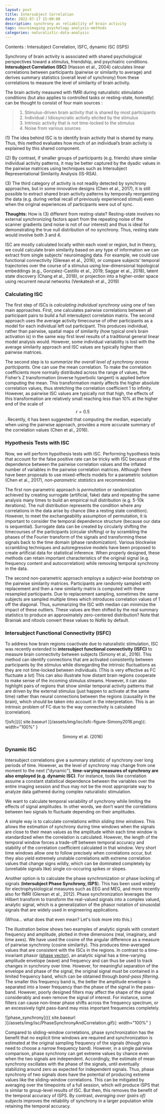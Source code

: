 ```yaml
---
layout: post
title: Intersubject Correlation
date: 2022-07-17 15:09:00
description: synchrony as reliability of brain activity
tags: neuroimaging psychology analysis-methods
categories: naturalistic-data-analysis
---
```


Contents : Intersubject Correlation, ISFC, dynamic ISC (ISPS)

Synchrony of brain activity is associated with shared psychological perspectives toward a stimulus, friendship, and psychiatric conditions. **Intersubject Correlation (ISC)** (Hasson et al., 2004) calculates linear correlations between participants (pairwise or similarity to average) and derives summary statistics (overall level of synchrony) from these correlations to measure the level of similarity of brain activity. 

The brain activity measured with fMRI during naturalistic stimulation conditions (but also applies to controlled tasks or resting-state, honestly) can be thought to consist of four main sources : 

>    1. Stimulus-driven brain activity that is shared by most participants
>    2. Individual / Idiosyncratic activity elicited by the stimulus
>    3. Intrinsic activity that is not time-locked to the stimulus
>    4. Noise from various sources


(1) The idea behind ISC is to identify brain activity that is shared by many. Thus, this method evaluates how much of an individual’s brain activity is explained by this shared component.

(2) By contrast, if smaller groups of participants (e.g. friends) share similar individual activity patterns, it may be better captured by the dyadic values in the pairwise matrices using techniques such as Intersubject Representational Similarity Analysis (IS-RSA). 

(3) The third category of activity is not readily detected by synchrony approaches, but in some innovative designs (Chen et al., 2017), it is still possible to extract shared brain activity patterns by temporally reorganizing the data (e.g. during verbal recall of previously experienced stimuli) even when the original experiences of participants were out of sync.    

**Thoughts:** How is (3) different from resting-state? 
Resting-state involves no external synchronizing factors apart from the repeating noise of the scanner gradients (and noise is not of our interest) and thus is ideal for demonstrating the true null distribution of no synchrony. Thus, resting state would involve both 3 and 4.


ISC are mostly calculated locally within each voxel or region, but in theory, we could calculate brain similarity based on any type of information we can extract from single subjects’ neuroimaging data. For example, we could use functional connectivity (Glerean et al., 2016), or compare subjects’ temporal trajectories over the course of a stimulus using low-dimensional topological embeddings (e.g., Gonzalez-Castillo et al., 2019; Saggar et al., 2018), latent state discovery (Chang et al., 2018), or projection into a higher-order space using recurrent neural networks (Venkatesh et al., 2019)


### Calculating ISC


The first step of ISCs is *calculating individual synchrony* using one of two main approaches. First, one calculates pairwise correlations between all participant pairs to build a full intersubject correlation matrix. The second approach uses the average activity timecourse of other participants as a model for each individual left out participant. This produces individual, rather than pairwise, spatial maps of similarity (how typical one’s brain activation is) in the same way first level results of a traditional general linear model analysis would. However, some individual variability is lost with the average similarity approach and ISC values are typically higher than pairwise matrices.

The second step is to *summarize the overall level of synchrony across participants*. One can use the mean correlation. To make the correlation coefficients more normally distributed across the range of values, the Fisher’s Z transformation (inverse hyperbolic tangent) is applied before computing the mean. This transformation mainly affects the higher absolute correlation values, thus stretching the correlation coefficient 1 to infinity. However, as pairwise ISC values are typically not that high, the effects of this transformation are relatively small reaching less than 10% at the higher end of the scale of $$r=0.5$$. Recently, it has been suggested that computing the median, especially when using the pairwise approach, provides a more accurate summary of the correlation values (Chen et al., 2016).



### Hypothesis Tests with ISC


Now, we will perform hypothesis tests with ISC. Performing hypothesis tests that account for the false positive rate can be tricky with ISC because of the dependence between the pairwise correlation values and the inflated number of variables in the pairwise correlation matrices. Although there have been proposals to use mixed-effects models for a parametric solution (Chen et al., 2017), *non-parametric statistics* are recommended. 

The first non-parametric approach is *permutation* or randomization achieved by creating surrogate (artificial, fake) data and repeating the same analysis many times to build an empirical null distribution (e.g. 5-10k iterations). The null distribution represents the condition where any correlations in the data arise by chance (like a resting state condition). However, to meet the exchangeability assumption of permutation, it is important to consider the temporal dependence structure (because our data is sequential). Surrogate data can be created by circularly shifting the timecourses of the participants (circular shifting) or by scrambling the phases of the Fourier transform of the signals and transforming these signals back to the time domain (phase randomization). Various blockwise scrambling techniques and autoregressive models have been proposed to create artificial data for statistical inference. When properly designed, these methods can retain important characteristics of the original signal (e.g. frequency content and autocorrelation) while removing temporal synchrony in the data. 

The second non-parametric approach employs a *subject-wise bootstrap* on the pairwise similarity matrices. Participants are randomly sampled with replacement and then a new similarity matrix is computed with these resampled participants. Due to replacement sampling, sometimes the same subjects are sampled multiple times which introduces correlation values of 1 off the diagonal. Thus, summarizing the ISC with median can minimize the impact of these outliers. These values are then shifted by the real summary statistics to produce an approximately zero-centered distribution? Note that Brainiak and nltools convert these values to *NaNs* by default. 



### Intersubject Functional Connectivity (ISFC)


To address how brain regions coactivate due to naturalistic stimulation, ISC was recently extended to **intersubject functional connectivity (ISFC)** to measure brain connectivity between subjects (Simony et al., 2016). This method can identify connections that are activated consistently between participants by the stimulus while disregarding the intrinsic fluctuations as they are not time-locked between individuals. (This is very effective as FC fluctuate a lot) This can also illustrate how distant brain regions cooperate to make sense of the incoming stimulus streams. However, it can also highlight pairs of regions that show similar temporal activity patterns that are driven by the external stimulus (just happen to activate at the same time) rather than neural connections between the regions (causality in the brain), which should be taken into account in the interpretation. This is an intrinsic problem of FC due to the way connectivity is calculated (correlation).


![isfc]({{ site.baseurl }}/assets/img/isc/isfc-figure-Simony2016.png){: width="100%" }
<div align="center">Simony et al. (2016)</div>



### Dynamic ISC


Intersubject correlations give a summary statistic of synchrony over long periods of time. However, as the level of synchrony may change from one moment to the next ("dynamic"), **time-varying measures of synchrony are also employed (e.g. dynamic ISC)**. For instance, tools like correlation assume a constant statistical dependence between the variables over the entire imaging session and thus may not be the most appropriate way to analyze data gathered during complex naturalistic stimulation.

We want to calculate temporal variability of synchrony while limiting the effects of signal amplitudes. In other words, we don’t want the correlations between two signals to fluctuate depending on their amplitudes.

A simple way is to calculate correlations within *sliding time windows*. This allows the estimation of synchrony during time windows when the signals are close to their mean values as the amplitude within each time window is standardized when the correlation is calculated. However, the length of the temporal window forces a trade-off between temporal accuracy and stability of the correlation coefficient calculated in that window. Very short time windows allow one to follow precisely when correlations occur, but they also yield extremely unstable correlations with extreme correlation values that change signs wildly, which can be dominated completely by (unreliable signals like) single co-occuring spikes or slopes. 

Another option is to calculate the phase synchronization or phase locking of signals (**Intersubject Phase Synchrony, ISPS**). This has been used widely for electrophysiological measures such as EEG and MEG, and more recently also for fMRI (Glerean et al., 2012). Phase synchronization leverages the Hilbert transform to transform the real-valued signals into a complex valued, analytic signal, which is a generalization of the phasor notation of sinusoidal signals that are widely used in engineering applications. 

(Whoa… what does that even mean? Let's look more into this.)

The illustration below shows two examples of analytic signals with constant frequency and amplitude, plotted in three dimensions (real, imaginary, and time axes). We have used the cosine of the angular difference as a measure of pairwise synchrony (cosine similarity). This produces time-averaged values that are consistent with the ISCs in the regions. In contrast to a time-invariant phasor ([phase vector](https://en.wikipedia.org/wiki/Phasor)), an analytic signal has a time-varying amplitude envelope (wave) and frequency and can thus be used to track changes in synchrony over time. However, for meaningful separation of the envelope and phase of the signal, the original signal must be contained in a limited frequency band, which can be obtained through *band-pass filtering*. The smaller this frequency band is, the better the amplitude envelope is separated into a lower frequency than the phase of the signal in the pass-band. However, poorly designed filters may affect the shape of the signal considerably and even remove the signal of interest. For instance, some filters can cause non-linear phase shifts across the frequency spectrum, or an excessively tight pass-band may miss important frequencies completely.


![phase_synchrony]({{ site.baseurl }}/assets/img/isc/PhaseSynchronyAndCorrelation.gif){: width="100%" }


Compared to sliding-window correlations, phase synchronization has the benefit that no explicit time windows are required and synchronization is estimated at the original sampling frequency of the signals (though you need to choose a narrow frequency band). However, in a single pairwise comparison, phase synchrony can get extreme values by chance even when the two signals are independent. Accordingly, the estimate of mean synchrony oscillates with the phase of the signals, until eventually stabilizing around zero as expected for independent signals. Thus, phase synchrony of two signals does have the potential of producing extreme values like the sliding-window correlations. This can be mitigated by averaging over the timepoints of a full session, which will produce ISPS that is similar to group-level results of ISC. But then, this removes the benefit of the temporal accuracy of ISPS. By contrast, *averaging over (pairs of) subjects* improves the reliability of synchrony in a larger population while retaining the temporal accuracy.

